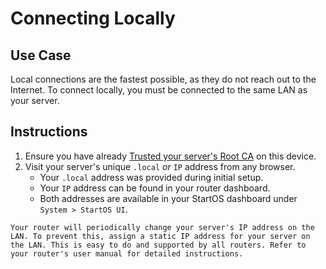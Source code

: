 # Connecting Locally

## Use Case

Local connections are the fastest possible, as they do not reach out to the Internet. To connect locally, you must be connected to the same LAN as your server.

## Instructions

1. Ensure you have already [Trusted your server's Root CA](./trust-ca.md) on this device.
1. Visit your server's unique `.local` _or_ `IP` address from any browser.
   - Your `.local` address was provided during initial setup.
   - Your `IP` address can be found in your router dashboard.
   - Both addresses are available in your StartOS dashboard under `System > StartOS UI`.

```admonish tip title="Assign a Static IP"
Your router will periodically change your server's IP address on the LAN. To prevent this, assign a static IP address for your server on the LAN. This is easy to do and supported by all routers. Refer to your router's user manual for detailed instructions.
```
